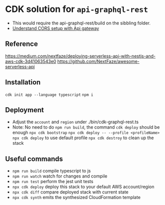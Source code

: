 # CDK solution for `api-graphql-rest`

- This would require the api-graphql-rest/build on the sibbling folder.
- [Understand CORS setup with Api gateway](https://dev.to/aws-builders/your-complete-api-gateway-and-cors-guide-11jb)

## Reference

https://medium.com/nextfaze/deploying-serverless-api-with-nestjs-and-aws-cdk-3d41063543e0
https://github.com/NextFaze/awesome-serverless-api

## Installation

`cdk init app --language typescript`
`npm i`

## Deployment

- Adjust the `account` and `region` under ./bin/cdk-graphql-rest.ts
- Note: No need to do `npm run build`, the command `cdk deploy` should be enough
  `npx cdk bootstrap`
  `npx cdk deploy -- --profile <profileName>`
  `npx cdk deploy` to use default profile
  `npx cdk destroy` to clean up the stack

## Useful commands

- `npm run build` compile typescript to js
- `npm run watch` watch for changes and compile
- `npm run test` perform the jest unit tests
- `npx cdk deploy` deploy this stack to your default AWS account/region
- `npx cdk diff` compare deployed stack with current state
- `npx cdk synth` emits the synthesized CloudFormation template
